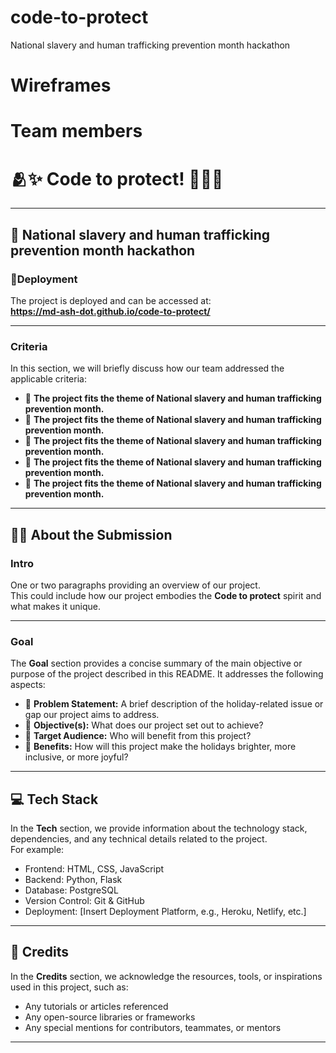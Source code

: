 # code-to-protect

National slavery and human trafficking prevention month hackathon

# Wireframes

# Team members

# 🫂✨ Code to protect! ⛓️‍💥🚨

---

## **🎄 National slavery and human trafficking prevention month hackathon**

### **🚀Deployment**

The project is deployed and can be accessed at:  
**https://md-ash-dot.github.io/code-to-protect/**

---

### **Criteria**

In this section, we will briefly discuss how our team addressed the applicable criteria:

- 🚦 **The project fits the theme of National slavery and human trafficking prevention month.**
- 🚦 **The project fits the theme of National slavery and human trafficking prevention month.**
- 🚦 **The project fits the theme of National slavery and human trafficking prevention month.**
- 🚦 **The project fits the theme of National slavery and human trafficking prevention month.**
- 🚦 **The project fits the theme of National slavery and human trafficking prevention month.**

---

## **🧑‍💻 About the Submission**

### **Intro**

One or two paragraphs providing an overview of our project.  
This could include how our project embodies the **Code to protect** spirit and what makes it unique.

---

### **Goal**

The **Goal** section provides a concise summary of the main objective or purpose of the project described in this README. It addresses the following aspects:

- 🥅 **Problem Statement:** A brief description of the holiday-related issue or gap our project aims to address.
- 🥅 **Objective(s):** What does our project set out to achieve?
- 🥅 **Target Audience:** Who will benefit from this project?
- 🥅 **Benefits:** How will this project make the holidays brighter, more inclusive, or more joyful?

---

## **💻 Tech Stack**

In the **Tech** section, we provide information about the technology stack, dependencies, and any technical details related to the project.  
For example:

- Frontend: HTML, CSS, JavaScript
- Backend: Python, Flask
- Database: PostgreSQL
- Version Control: Git & GitHub
- Deployment: [Insert Deployment Platform, e.g., Heroku, Netlify, etc.]

---

## **🌟 Credits**

In the **Credits** section, we acknowledge the resources, tools, or inspirations used in this project, such as:

- Any tutorials or articles referenced
- Any open-source libraries or frameworks
- Any special mentions for contributors, teammates, or mentors

---
